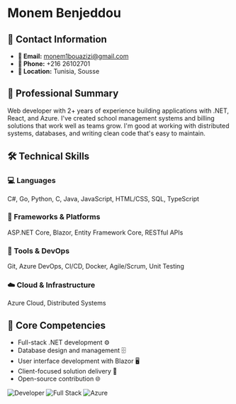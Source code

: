 


          
# Monem Benjeddou

## 👤 Contact Information
- **📧 Email:** monem1bouazizi@gmail.com
- **📱 Phone:** +216 26102701
- **📍 Location:** Tunisia, Sousse

## 💼 Professional Summary
Web developer with 2+ years of experience building applications with .NET, React, and Azure. I've created school management systems and billing solutions that work well as teams grow. I'm good at working with distributed systems, databases, and writing clean code that's easy to maintain.

## 🛠️ Technical Skills

### 💻 Languages
C#, Go, Python, C, Java, JavaScript, HTML/CSS, SQL, TypeScript

### 🧩 Frameworks & Platforms
ASP.NET Core, Blazor, Entity Framework Core, RESTful APIs

### 🔧 Tools & DevOps
Git, Azure DevOps, CI/CD, Docker, Agile/Scrum, Unit Testing

### ☁️ Cloud & Infrastructure
Azure Cloud, Distributed Systems

## 🌟 Core Competencies
- Full-stack .NET development ⚙️
- Database design and management 🗄️
- User interface development with Blazor 🖥️
- Client-focused solution delivery 🤝
- Open-source contribution 🌐

![Developer](https://img.shields.io/badge/.NET-Developer-512BD4?style=for-the-badge&logo=dotnet)
![Full Stack](https://img.shields.io/badge/Full_Stack-Engineer-0078D7?style=for-the-badge)
![Azure](https://img.shields.io/badge/Azure-Cloud-0089D6?style=for-the-badge&logo=microsoft-azure)
